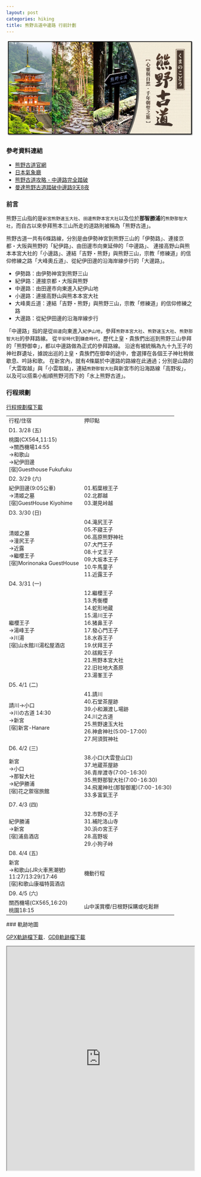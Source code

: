 ```yaml
---
layout: post
categories: hiking
title: 熊野古道中邊路 行前計劃
---
```


![Kumanokodo](/assets/images/Kumano-Kodo.png)

### 參考資料連結
- <a target="_blank" href="https://www.tb-kumano.jp/en/kumano-kodo/">熊野古道官網</a>
- <a target="_blank" href="https://www.data.jma.go.jp/multi/yoho/yoho_detail.html?code=300020&lang=cn_zt">日本氣象廳</a>
- <a target="_blank" href="https://smallove.pixnet.net/blog/post/47755380">熊野古道攻略 - 中邊路完全踏破</a>
- <a target="_blank" href="https://docs.google.com/spreadsheets/d/1cYWkN_VGSJ8lkYqYSWB6xRqG2dRygB_0/edit?fbclid=IwY2xjawJO0R1leHRuA2FlbQIxMAABHXdhNWOmCFbzrXue0DRWKBjVuVQ1BOpZLVmXwZNtfwhZ0Pa5eLfbW2eS8A_aem_CIWx3tjIrOGZhMGrhXWd-Q&gid=1825328556#gid=1825328556">曼達熊野古道踏破中邊路9天8夜</a>

### 前言

熊野三山指的是`新宮熊野速玉大社`、`田邊熊野本宮大社`以及位於**那智勝浦**的`熊野那智大社`，而自古以來參拜熊本三山所走的道路則被稱為「熊野古道」。

熊野古道一共有6條路線，分別是由伊勢神宮到熊野三山的「伊勢路」、連接京都・大阪與熊野的「紀伊路」、由田邊市向東延伸的「中邊路」、
連接高野山與熊本本宮大社的「小邊路」、連結「吉野・熊野」與熊野三山，宗教「修練道」的信仰修練之路「大峰奧丘道」、從紀伊田邊的沿海岸線步行的「大邊路」。

- 伊勢路：由伊勢神宮到熊野三山
- 紀伊路：連接京都・大阪與熊野
- 中邊路：由田邊市向東進入紀伊山地
- 小邊路：連接高野山與熊本本宮大社
- 大峰奧丘道：連結「吉野・熊野」與熊野三山，宗教「修練道」的信仰修練之路
- 大邊路：從紀伊田邊的沿海岸線步行

「中邊路」指的是從`田邊`向東進入`紀伊山地`，參拜`熊野本宮大社`、`熊野速玉大社`、`熊野那智大社`的參拜路線。
從`平安時代`到`鎌倉時代`，歷代上皇・貴族們出巡到熊野三山參拜的「熊野御幸」，都以中邊路做為正式的參拜路線。
沿途有被統稱為九十九王子的神社群遺址，據說出巡的上皇・貴族們在御幸的途中，會選擇在各個王子神社稍做歇息、吟詠和歌。
在新宮內，就有4條屬於中邊路的路線在此通過；分別是山路的「大雲取越」與「小雲取越」，連結`熊野那智大社`與新宮市的沿海路線「高野坂」，以及可以搭乘小船順熊野河而下的「水上熊野古道」。

### 行程規劃

[行程規劃檔下載](/assets/data/熊野古道.xlsx)

<table>
<tr class='text-bold'><td>行程/住宿</td><td>押印點</td></tr>
<tr class='text-bold'><td colspan='2'>D1. 3/28 (五)</td></tr>
<tr class='text-grey-dk'>
  <td>桃園(CX564,11:15)<br/>→關西機場14:55<br/>→和歌山<br/>→紀伊田邊<br/><span class='text-orange-dk'>[宿]Guesthouse Fukufuku</span></td>
  <td></td>
</tr>
<tr class='text-bold'><td colspan='2'>D2. 3/29 (六)</td></tr>
<tr class='text-grey-dk'>
  <td>紀伊田邊(9:05公車)<br/>→清姬之墓<br/><span class='text-orange-dk'>[宿]GuestHouse Kiyohime</span></td>  
  <td>01.稻葉根王子<br/>02.北郡越<br/>03.潮見峠越</td>
</tr>
<tr class='text-bold'><td colspan='2'>D3. 3/30 (日)</td></tr>
<tr class='text-grey-dk'>
  <td>清姬之墓<br/>→潼尻王子<br/>→近露<br/>→繼櫻王子<br/><span class='text-orange-dk'>[宿]Morinonaka GuestHouse</span></td>
  <td>04.滝尻王子<br/>05.不寢王子<br/>06.高原熊野神社<br/>07.大門王子<br/>08.十丈王子<br/>09.大坂本王子<br/>10.牛馬童子<br/>11.近露王子</td>
</tr>
<tr class='text-bold'><td colspan='2'>D4. 3/31 (一)</td></tr>
<tr>
  <td>繼櫻王子<br/>→湯峰王子<br/>→川湯<br/><span class='text-orange-dk'>[宿]山水館川湯松屋酒店</span></td>
  <td>12.繼櫻王子<br/>13.秀衡櫻<br/>14.蛇形地蔵<br/>15.湯川王子<br/>16.猪鼻王子<br/>17.發心門王子<br/>18.水吞王子<br/>19.伏拜王子<br/>20.祓殿王子<br/>21.熊野本宮大社<br/>22.旧社地大斎原<br/>23.湯峯王子</td>
</tr>
<tr class='text-bold'><td colspan='2'>D5. 4/1 (二)</td></tr>
<tr>
  <td>請川→小口<br/>→川の古道 14:30<br/>→新宮<br/><span class='text-orange-dk'>[宿]新宮-Hanare</span></td>
  <td>41.請川<br/>40.石堂茶屋跡<br/>39.小和瀨渡し場跡<br/>24.川之古道<br/>25.熊野速玉大社<br/>26.神倉神社(5:00-17:00)<br/>27.阿須賀神社</td>
</tr>
<tr class='text-bold'><td colspan='2'>D6. 4/2 (三)</td></tr>
<tr>
  <td>新宮<br/>→小口<br/>→那智大社<br/>→紀伊勝浦<br/><span class='text-orange-dk'>[宿]花之禦宿旅館</span></td>
  <td>38.小口(大雲登山口)<br/>37.地蔵茶屋跡<br/>36.青岸渡寺(7:00-16:30)<br/>35.熊野那智大社(7:00-16:30)<br/>34.飛瀧神社(那智御瀧)(7:00-16:30)<br/>33.多富氣王子</td>
</tr>
<tr class='text-bold'><td colspan='2'>D7. 4/3 (四)</td></tr>
<tr>
  <td>紀伊勝浦<br/>→新宮<br/><span class='text-orange-dk'>[宿]浦島酒店</span></td>
  <td>32.市野の王子<br/>31.補陀洛山寺<br/>30.浜の宮王子<br/>28.高野坂<br/>29.小狗子峠</td>
</tr>
<tr class='text-bold'><td colspan='2'>D8. 4/4 (五)</td></tr>
<tr>
  <td>新宮<br/>→和歌山(JR火車黑潮號)<br/>11:27/13:29/17:46<br/><span class='text-orange-dk'>[宿]和歌山康福特茵酒店</span></td>
  <td>機動行程</td>
</tr>
<tr class='text-bold'><td colspan='2'>D9. 4/5 (六)</td></tr>
<tr>
  <td>關西機場(CX565,16:20)<br/>桃園18:15</td>
  <td>山中溪賞櫻/日根野採購或吃鬆餅</td>
</tr>
</table>
### 軌跡地圖

[GPX軌跡檔下載](/assets/gpx/0328-0405熊野古道.gpx)．[GDB軌跡檔下載](/assets/gpx/0328-0405熊野古道.gdb)
<iframe src="https://www.google.com/maps/d/embed?mid=114ipxH5ZUzye1KSAz3IEDN9ynySK0D8&ehbc=2E312F" width="100%" height="600"></iframe>


